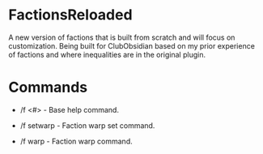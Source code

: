 # FactionsReloaded
A new version of factions that is built from scratch and will focus on customization.
Being built for ClubObsidian based on my prior experience of factions and where inequalities are in the original plugin.

# Commands

- /f <#> - Base help command.

- /f setwarp <name> - Faction warp set command.

- /f warp <name> - Faction warp command.
